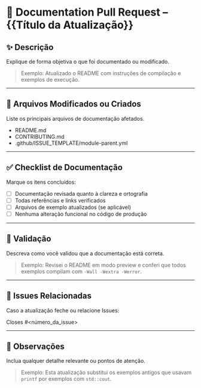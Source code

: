 # 📝 Documentation Pull Request – {{Título da Atualização}}

## ✨ Descrição

Explique de forma objetiva o que foi documentado ou modificado.

> Exemplo:
> Atualizado o README com instruções de compilação e exemplos de execução.

---

## 📄 Arquivos Modificados ou Criados

Liste os principais arquivos de documentação afetados.

- README.md
- CONTRIBUTING.md
- .github/ISSUE_TEMPLATE/module-parent.yml

---

## ✅ Checklist de Documentação

Marque os itens concluídos:

- [ ] Documentação revisada quanto à clareza e ortografia
- [ ] Todas referências e links verificados
- [ ] Arquivos de exemplo atualizados (se aplicável)
- [ ] Nenhuma alteração funcional no código de produção

---

## 🧪 Validação

Descreva como você validou que a documentação está correta.

> Exemplo:
> Revisei o README em modo preview e conferi que todos exemplos compilam com `-Wall -Wextra -Werror`.

---

## 🎯 Issues Relacionadas

Caso a atualização feche ou relacione Issues:

Closes #<número_da_issue>

---

## 📝 Observações

Inclua qualquer detalhe relevante ou pontos de atenção.

> Exemplo:
> Esta atualização substitui os exemplos antigos que usavam `printf` por exemplos com `std::cout`.
